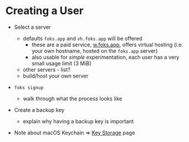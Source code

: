 # Creating a User

* Select a server
    * defaults `foks.app` and `vh.foks.app` will be offered
        * these are a paid service, [w.foks.app](https://w.foks.app), offers virtual hosting (i.e. your own hostname, hosted on the `foks.app` server)
        * also usable for *simple* experimentation, each user has a very small usage limit (3 MiB)
    * other servers - list?
    * build/host your own server

* `foks signup`
    * walk through what the process looks like

* Create a backup key
    * explain why having a backup key is important

* Note about macOS Keychain &#x21D2; [Key Storage](key-storage.md) page
